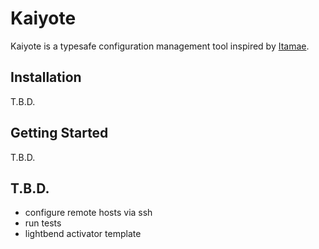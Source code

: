 # Kaiyote

Kaiyote is a typesafe configuration management tool inspired by [Itamae](https://github.com/itamae-kitchen/itamae). 

## Installation

T.B.D.

<!--
Kaiyote is provided as sbt plugin.

```bash
$ echo 'scalaVersion := "2.11.8"' > build.sbt
$ mkdir project
$ echo 'addSbtPlugin("com.mayreh" % "kaiyote" % "0.0.1")' > project/plugins.sbt
```
-->

## Getting Started

T.B.D.

<!--
Create a configuration as `Example.scala`:

```scala
package com.example

import com.mayreh.kaiyote.dsl._
import com.mayreh.kaiyote.Root

object Example extends Root {
  // implement abstract member `rootConfiguration`
  val rootConfiguration = 
    directory("/home/kaiyote/hello") ++ 
      execute("create empty file").command("touch /home/kaiyote/hello/example")
}
```

And then excute `sbt run` to apply a configuration to a local machine.

```
$ sbt run local
 INFO : Starting Kaiyote...
 INFO : Root Configuration: com.example.Example
 INFO :    directory[/home/kaiyote/hello] exist will change from 'false' to 'true'
 INFO :    execute[create empty file] executed will change from 'false' to 'true'
```
-->

## T.B.D.

- configure remote hosts via ssh
- run tests
- lightbend activator template
